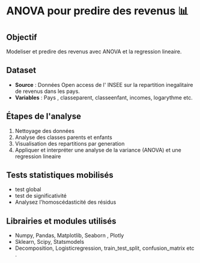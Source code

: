 # ANOVA pour  predire des revenus 📊

## Objectif
Modeliser et predire des revenus avec  ANOVA et la regression  lineaire.

## Dataset
- **Source** : Données Open access de  l' INSEE sur  la repartition  inegalitaire de revenus dans  les  pays.
- **Variables** : Pays  , classeparent, classeenfant,  incomes, logarythme etc.

## Étapes de l'analyse
1. Nettoyage des données
2. Analyse des classes  parents et  enfants 
3. Visualisation des repartitions par generation
4. Appliquer et interpréter une analyse de la variance (ANOVA) et une regression  lineaire


## Tests statistiques  mobilisés
* test  global
* test  de significativité
* Analysez l'homoscédasticité des résidus


## Librairies  et  modules  utilisés
* Numpy, Pandas, Matplotlib, Seaborn  , Plotly
* Sklearn, Scipy, Statsmodels
* Decomposition, Logisticregression, train_test_split, confusion_matrix etc .
